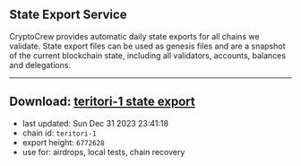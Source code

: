 ## State Export Service
CryptoCrew provides automatic daily state exports for all chains we validate. State export files can be used as genesis files and are a snapshot of the current blockchain state, including all validators, accounts, balances and delegations.

---
**Download: [teritori-1 state export](https://dl.ccvalidators.com/SERVICE/teritori/teritori-1_export_6772628.json)**
---

- last updated: Sun Dec 31 2023 23:41:18
- chain id: `teritori-1`
- export height: `6772628`
- use for: airdrops, local tests, chain recovery

